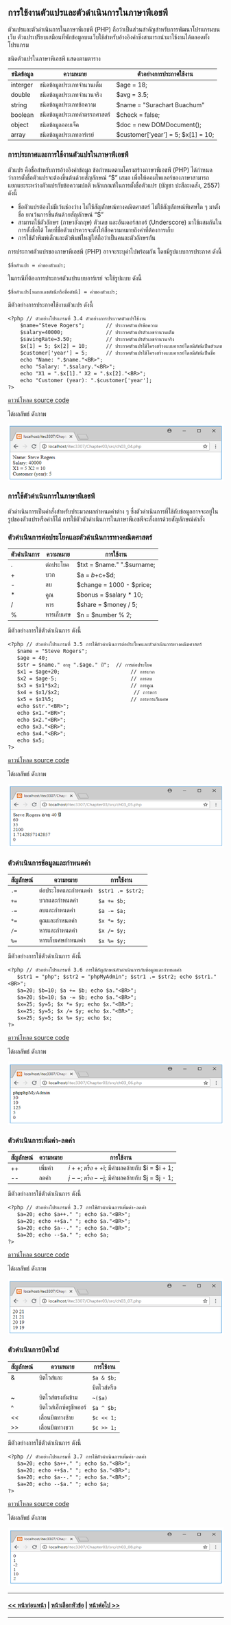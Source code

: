 ## การใช้งานตัวแปรและตัวดำเนินการในภาษาพีเอชพี
ตัวแปรและตัวดำเนินการในภาษาพีเอชพี (PHP) ถือว่าเป็นส่วนสำคัญสำหรับการพัฒนาโปรแกรมบนเว็บ ตัวแปรเปรียบเสมือนที่พักข้อมูลบนเว็บใช้สำหรับอ้างอิงค่าซึ่งสามารถนำมาใช้งานได้ตลอดทั้งโปรแกรม

ชนิดตัวแปรในภาษาพีเอชพี แสดงตามตาราง

| ชนิดข้อมูล |	ความหมาย |	ตัวอย่างการประกาศใช้งาน |
| --- | --- | --- |
| interger |	ชนิดข้อมูลประเภทจำนวนเต็ม |	$age = 18; |
| double |	ชนิดข้อมูลประเภทจำนวนจริง |	$avg = 3.5; |
| string |	ชนิดข้อมูลประเภทข้อความ |	$name = "Surachart Buachum" |
| boolean |	ชนิดข้อมูลประเภทค่าตรรกศาสตร์ |	$check = false; |
| object |	ชนิดข้อมูลออบเจ็ค |	$doc = new DOMDocument(); |
| array |	ชนิดข้อมูลประเภทอาร์เรย์ |	$customer['year'] = 5; $x[1] = 10; |

### การประกาศและการใช้งานตัวแปรในภาษาพีเอชพี

ตัวแปร คือชื่อสำหรับการอ้างอิงค่าข้อมูล ข้อกำหนดตามโครงสร้างภาษาพีเอชพี (PHP) ได้กำหนดว่าการตั้งชื่อตัวแปรจะต้องขึ้นต้นด้วยสัญลักษณ์ “$” เสมอ เพื่อให้คอมไพเลอร์ของภาษาสามารถแยกแยะระหว่างตัวแปรกับข้อความปกติ หลักเกณฑ์ในการตั้งชื่อตัวแปร (บัญชา ปะสีละเดสัง, 2557) ดังนี้
* ชื่อตัวแปรต้องไม่มีเว้นช่องว่าง ไม่ใช้สัญลักษณ์ทางคณิตศาสตร์ ไม่ใช้สัญลักษณ์พิเศษใด ๆ มาตั้งชื่อ ยกเว้นการขึ้นต้นด้วยสัญลักษณ์ “$”
* สามารถใช้ตัวอักษร (ภาษาอังกฤษ) ตัวเลข และอันเดอร์สกอร์ (Underscore) มาใช้ผสมกันในการตั้งชื่อได้ โดยที่ชื่อตัวแปรควรจะตั้งให้สื่อความหมายถึงค่าที่ต้องการเก็บ
* การใช้ตัวพิมพ์เล็กและตัวพิมพ์ใหญ่ให้ถือว่าเป็นคนละตัวอักษรกัน 

การประกาศตัวแปรของภาษาพีเอชพี (PHP) อาจจะระบุค่าไปพร้อมกัน โดยมีรูปแบบการประกาศ ดังนี้

```
$ชื่อตัวแปร = ค่าของตัวแปร;
```

ในกรณีที่ต้องการประกาศตัวแปรแบบอาร์เรย์ จะใช้รูปแบบ ดังนี้

```
$ชื่อตัวแปร[หมายเลขดัชนีหรือชื่อดัชนี] = ค่าของตัวแปร;
```

มีตัวอย่างการประกาศใช้งานตัวแปร ดังนี้

```
<?php // ตัวอย่างโปรแกรมที่ 3.4 ตัวอย่างการประกาศตัวแปรใช้งาน
    $name="Steve Rogers";       // ประกาศตัวแปรข้อความ
    $salary=40000;              // ประกาศตัวแปรตัวเลขจำนวนเต็ม
    $savingRate=3.50;           // ประกาศตัวแปรตัวเลขจำนวนจริง
    $x[1] = 5; $x[2] = 10;      // ประกาศตัวแปรใช้โครงสร้างแบบอาเรย์โดยมีดัชนีเป็นตัวเลข
    $customer['year'] = 5;      // ประกาศตัวแปรใช้โครงสร้างแบบอาเรย์โดยมีดัชนีเป็นชื่อ
    echo "Name: ".$name."<BR>";
    echo "Salary: ".$salary."<BR>";
    echo "X1 = ".$x[1]." X2 = ".$x[2]."<BR>";
    echo "Customer (year): ".$customer['year'];
?>
```

[ดาวน์โหลด source code](src/ch03_04.php)


ได้ผลลัพธ์ ดังภาพ

<img src=img/0305.png>

### การใช้ตัวดำเนินการในภาษาพีเอชพี
ตัวดำเนินการเป็นคำสั่งสำหรับประมวลผลกำหนดค่าต่าง ๆ ซึ่งตัวดำเนินการที่ใช้กับข้อมูลอาจจะอยู่ในรูปของตัวแปรหรือค่าก็ได้ การใช้ตัวตัวดำเนินการในภาษาพีเอชพีจะสั่งการด้วยสัญลักษณ์คำสั่ง

### ตัวดำเนินการต่อประโยคและตัวดำเนินการทางคณิตศาสตร์

| ตัวดำเนินการ |	ความหมาย |	การใช้งาน |
| --- | --- | --- |
| . |	ต่อประโยค |	$txt = $name." ".$surname; |
| + |	บวก |	$a = $b+$c+$d; |
| - |	ลบ |	$change = 1000 - $price; |
| * |	คูณ |	$bonus = $salary * 10; |
| / |	หาร |	$share = $money / 5; |
| % |	หารเก็บเศษ |	$n = $number % 2; |


มีตัวอย่างการใช้ตัวดำเนินการ ดังนี้

```
<?php // ตัวอย่างโปรแกรมที่ 3.5 การใช้ตัวดำเนินการต่อประโยคและตัวดำเนินการทางคณิตศาสตร์
   $name = "Steve Rogers";   
   $age = 40;
   $str = $name." อายุ ".$age." ปี";  // การต่อประโยค
   $x1 = $age+20;                       // การบวก
   $x2 = $age-5;                        // การลบ
   $x3 = $x1*$x2;                       // การคูณ
   $x4 = $x1/$x2;                        // การหาร
   $x5 = $x1%5;                         // การหารเก็บเศษ
   echo $str."<BR>";
   echo $x1."<BR>";
   echo $x2."<BR>";
   echo $x3."<BR>";
   echo $x4."<BR>";
   echo $x5;
?>
```

[ดาวน์โหลด source code](src/ch03_05.php)

ได้ผลลัพธ์ ดังภาพ

<img src=img/0306.png>

### ตัวดำเนินการข้อมูลและกำหนดค่า

| สัญลักษณ์ |	ความหมาย |	การใช้งาน |
| --- | --- | --- |
| ```.=``` |	ต่อประโยคและกำหนดค่า |	```$str1 .= $str2;``` |
| ```+=``` |	บวกและกำหนดค่า |	```$a += $b;``` |
| ```-=``` |	ลบและกำหนดค่า |	```$a -= $a;``` |
| ```*=``` |	คูณและกำหนดค่า |	```$x *= $y;``` |
| ```/=``` |	หารและกำหนดค่า |	```$x /= $y;``` |
| ```%=``` |	หารเก็บเศษกำหนดค่า |	```$x %= $y;``` |

มีตัวอย่างการใช้ตัวดำเนินการ ดังนี้

```
<?php // ตัวอย่างโปรแกรมที่ 3.6 การใช้สัญลักษณ์ตัวดำเนินการกับข้อมูลและกำหนดค่า
   $str1 = "php"; $str2 = "phpMyAdmin"; $str1 .= $str2; echo $str1."<BR>";
   $a=20; $b=10; $a += $b; echo $a."<BR>";
   $a=20; $b=10; $a -= $b; echo $a."<BR>";
   $x=25; $y=5; $x *= $y; echo $x."<BR>";
   $x=25; $y=5; $x /= $y; echo $x."<BR>";
   $x=25; $y=5; $x %= $y; echo $x;
?>
```

[ดาวน์โหลด source code](src/ch03_06.php)

ได้ผลลัพธ์ ดังภาพ

<img src=img/0307.png>

### ตัวดำเนินการเพิ่มค่า-ลดค่า

| สัญลักษณ์ |	ความหมาย |	การใช้งาน |
| --- | --- | --- |
| ++ |	เพิ่มค่า |	$i++; หรือ ++$i; มีค่าผลคล้ายกับ $i = $i + 1; |
| -- |	ลดค่า |	$j--; หรือ --$j; มีค่าผลคล้ายกับ $j = $j - 1; |

มีตัวอย่างการใช้ตัวดำเนินการ ดังนี้

```
<?php // ตัวอย่างโปรแกรมที่ 3.7 การใช้ตัวดำเนินการเพิ่มค่า-ลดค่า
   $a=20; echo $a++." "; echo $a."<BR>";
   $a=20; echo ++$a." "; echo $a."<BR>";
   $a=20; echo $a--." "; echo $a."<BR>";
   $a=20; echo --$a." "; echo $a;
?>
```

[ดาวน์โหลด source code](src/ch03_07.php)

ได้ผลลัพธ์ ดังภาพ

<img src=img/0308.png>


### ตัวดำเนินการบิตไวส์

| สัญลักษณ์ |	ความหมาย |	การใช้งาน |
| --- | --- | --- |
| & |	บิตไวส์และ |	```$a & $b;``` |
| | |	บิตไวส์หรือ |	```$a I $b;``` |
| ~ |	บิตไวส์ตรงกันข้าม |	```~($a)``` |
| ^ |	บิตไวส์เอ็กซ์ครูชีพออร์ |	```$a ^ $b;``` |
| << |	เลื่อนบิตทางซ้าย |	```$c << 1;``` |
| >> |	เลื่อนบิตทางขวา |	```$c >> 1;``` |

มีตัวอย่างการใช้ตัวดำเนินการ ดังนี้

```
<?php // ตัวอย่างโปรแกรมที่ 3.7 การใช้ตัวดำเนินการเพิ่มค่า-ลดค่า
   $a=20; echo $a++." "; echo $a."<BR>";
   $a=20; echo ++$a." "; echo $a."<BR>";
   $a=20; echo $a--." "; echo $a."<BR>";
   $a=20; echo --$a." "; echo $a;
?>
```

[ดาวน์โหลด source code](src/ch03_08.php)

ได้ผลลัพธ์ ดังภาพ

<img src=img/0309.png>

---
#### [<< หน้าก่อนหน้า](0302.md) | [หน้าเลือกหัวข้อ](README.md) | [หน้าต่อไป >>](0304.md)
---
